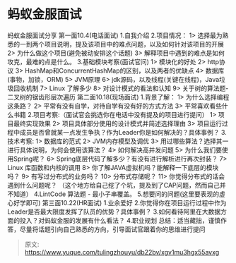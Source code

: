 # 蚂蚁金服面试

蚂蚁金服面试分享
第一面10.4(电话面试)
1.自我介绍
2.项目情况：
 1> 选择最为熟悉的一到两个项目说明，提及该项目中的难点问题，以及如何针对该项目的开展
 2> 为什么做这个项目(避免被动安排这个话题)
 3> 解释项目中遇到的难点是如何攻克，最难的点是什么。
3.基础模块考察(面试官问)
 1> 模块化的好处
 2> http协议
 3> HashMap和ConcurrentHashMap的区别，以及两者的优缺点
 4> 数据库(事物，加锁，ORM)
 5> JVM原理
 6> jdk源码，以及线程(关键在线程)，Java垃圾回收机制
 7> Linux 了解多少
 8> 对设计模式的看法和认知
 9> 关于树的算法题-二叉树的锯齿形层次遍历
第二面10.18(现场面试)
1.背景了解：
 1> 为什么选择编程这条路？
 2> 平常有没有自学，对待自学有没有好的方式方法
 3> 平常喜欢看些什么书籍
2.项目考察:（面试官会挑选你在电话中没有提及的项目进行提问）
 1> 项目最终实现效果
 2> 项目具体部分使用的设计模式并简述选择理由
 3> 项目运行过程中成员是否曾就某一点发生争执？作为Leader你是如何解决的？具体事例？
3.技术考察:
 1> 数据库的范式
 2> JVM内存模型及调优
 3> 用过哪些算法？选择其一进行具体说明，为何会使用该算法？
 4> 如何解决高并发问题
 5> 为什么我们要使用Spring呢？
 6> Spring底层代码了解多少？有没有进行解析进行再次封装？
 7> Linux 库函数和内核的调用
 8> 你了解JAVA虚拟机吗？能解释一下底层的模块吗？
 9> 有写过分布式的业务吗？
 10> 分布式存储呢？
 11> 你觉得分布式的话会遇到什么问题呢？ （这个地方给自己挖了个坑，提及到了CAP问题，然而自己并不知道）
4.LintCode 算法题 - 最小子串覆盖。
5.想要问的问题(这里要表现的虚心好学即可)
第三面10.22(HR面试)
1.业余爱好
2.你觉得你在项目运行过程中作为Leader是否最大限度发挥了队员的优势？具体事例？
3.如何看待阿里在大数据方面的投入？对蚂蚁金服的发展有什么看法？
4.职业规划
总结：适当藏拙，谨慎作答，尽量将话题引向自己熟悉的方向，引导面试官跟着你的思维进行提问


> 原文: <https://www.yuque.com/tulingzhouyu/db22bv/xgv1mu3hgx55avxg>
